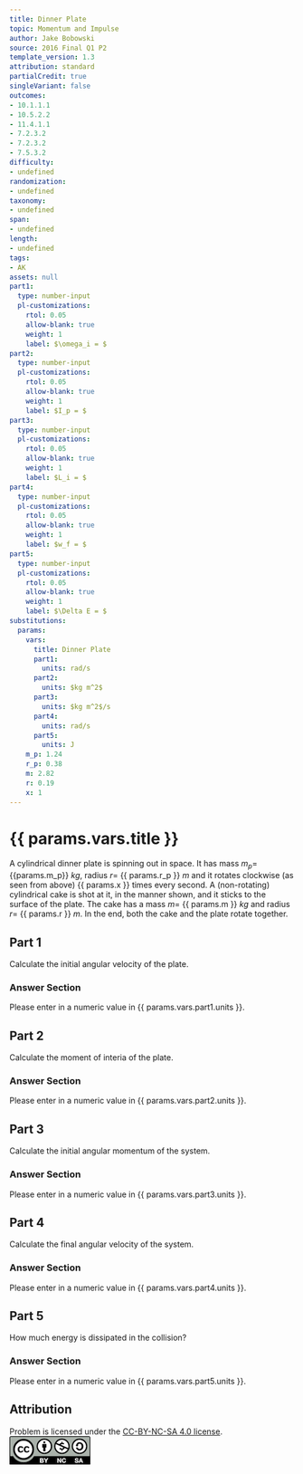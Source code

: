 ```yaml
---
title: Dinner Plate
topic: Momentum and Impulse
author: Jake Bobowski
source: 2016 Final Q1 P2
template_version: 1.3
attribution: standard
partialCredit: true
singleVariant: false
outcomes:
- 10.1.1.1
- 10.5.2.2
- 11.4.1.1
- 7.2.3.2
- 7.2.3.2
- 7.5.3.2
difficulty:
- undefined
randomization:
- undefined
taxonomy:
- undefined
span:
- undefined
length:
- undefined
tags:
- AK
assets: null
part1:
  type: number-input
  pl-customizations:
    rtol: 0.05
    allow-blank: true
    weight: 1
    label: $\omega_i = $
part2:
  type: number-input
  pl-customizations:
    rtol: 0.05
    allow-blank: true
    weight: 1
    label: $I_p = $
part3:
  type: number-input
  pl-customizations:
    rtol: 0.05
    allow-blank: true
    weight: 1
    label: $L_i = $
part4:
  type: number-input
  pl-customizations:
    rtol: 0.05
    allow-blank: true
    weight: 1
    label: $w_f = $
part5:
  type: number-input
  pl-customizations:
    rtol: 0.05
    allow-blank: true
    weight: 1
    label: $\Delta E = $
substitutions:
  params:
    vars:
      title: Dinner Plate
      part1:
        units: rad/s
      part2:
        units: $kg m^2$
      part3:
        units: $kg m^2$/s
      part4:
        units: rad/s
      part5:
        units: J
    m_p: 1.24
    r_p: 0.38
    m: 2.82
    r: 0.19
    x: 1
---
```

# {{ params.vars.title }}
A cylindrical dinner plate is spinning out in space. It has mass $m_p =$ {{params.m_p}} $kg$, radius $r =$ {{ params.r_p }} $m$ and it rotates clockwise (as seen from above) {{ params.x }} times every second.
A (non-rotating) cylindrical cake is shot at it, in the manner shown, and it sticks to the surface of the plate.
The cake has a mass $m =$ {{ params.m }} $kg$ and radius $r =$ {{ params.r }} $m$.
In the end, both the cake and the plate rotate together.

## Part 1

Calculate the initial angular velocity of the plate.

### Answer Section

Please enter in a numeric value in {{ params.vars.part1.units }}.

## Part 2

Calculate the moment of interia of the plate.

### Answer Section

Please enter in a numeric value in {{ params.vars.part2.units }}.

## Part 3

Calculate the initial angular momentum of the system.

### Answer Section

Please enter in a numeric value in {{ params.vars.part3.units }}.

## Part 4

Calculate the final angular velocity of the system.

### Answer Section

Please enter in a numeric value in {{ params.vars.part4.units }}.

## Part 5

How much energy is dissipated in the collision?

### Answer Section

Please enter in a numeric value in {{ params.vars.part5.units }}.

## Attribution

Problem is licensed under the [CC-BY-NC-SA 4.0 license](https://creativecommons.org/licenses/by-nc-sa/4.0/).<br> ![The Creative Commons 4.0 license requiring attribution-BY, non-commercial-NC, and share-alike-SA license.](https://raw.githubusercontent.com/firasm/bits/master/by-nc-sa.png)